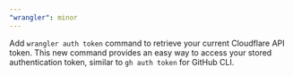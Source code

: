 ```yaml
---
"wrangler": minor
---
```


Add `wrangler auth token` command to retrieve your current Cloudflare API token. This new command provides an easy way to access your stored authentication token, similar to `gh auth token` for GitHub CLI.
